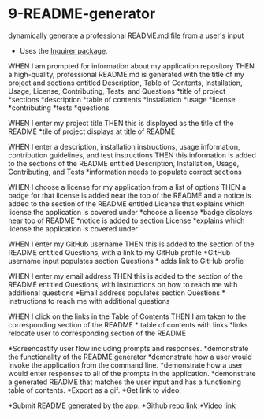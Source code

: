 # 9-README-generator
dynamically generate a professional README.md file from a user's input



* Uses the [Inquirer package](https://www.npmjs.com/package/inquirer).

WHEN I am prompted for information about my application repository
THEN a high-quality, professional README.md is generated with the title of my project and sections entitled Description, Table of Contents, Installation, Usage, License, Contributing, Tests, and Questions
    *title of project
    *sections
        *description
        *table of contents
        *installation
        *usage
        *license
        *contributing
        *tests
        *questions


WHEN I enter my project title
THEN this is displayed as the title of the README
    *tile of project displays at title of README


WHEN I enter a description, installation instructions, usage information, contribution guidelines, and test instructions
THEN this information is added to the sections of the README entitled Description, Installation, Usage, Contributing, and Tests
    *information needs to populate correct sections


WHEN I choose a license for my application from a list of options
THEN a badge for that license is added near the top of the README and a notice is added to the section of the README entitled License that explains which license the application is covered under
    *choose a license
        *badge displays near top of README
        *notice is added to section License
            *explains which license the application is covered under


WHEN I enter my GitHub username
THEN this is added to the section of the README entitled Questions, with a link to my GitHub profile
    *GitHub username input populates section Questions
    * adds link to GitHub profie


WHEN I enter my email address
THEN this is added to the section of the README entitled Questions, with instructions on how to reach me with additional questions
    *Email address populates section Questions
    * instructions to reach me with additional questions

WHEN I click on the links in the Table of Contents
THEN I am taken to the corresponding section of the README
    * table of contents with links
    *links relocate user to corresponding section of the README

*Screencastify user flow including prompts and responses.
    *demonstrate the functionality of the README generator
    *demonstrate how a user would invoke the application from the command line.
    *demonstrate how a user would enter responses to all of the prompts in the application.
    *demonstrate a generated README that matches the user input and has a functioning table of contents.
*Export as a gif.
*Get link to video.

*Submit README generated by the app.
    *Github repo link
    *Video link
